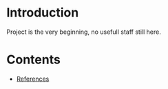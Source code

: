 # Introduction #

Project is the very beginning, no usefull staff still here.

# Contents #

  * [References](References.md)